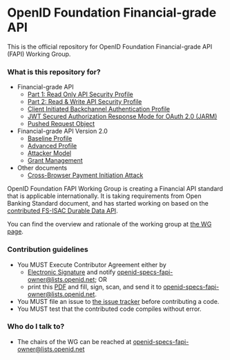 # OpenID Foundation Financial-grade API #

This is the official repository for OpenID Foundation Financial-grade API (FAPI) Working Group. 

### What is this repository for? ###

* Financial-grade API
  * [Part 1: Read Only API Security Profile](Financial_API_WD_001.md)
  * [Part 2: Read & Write API Security Profile](Financial_API_WD_002.md)
  * [Client Initiated Backchannel Authentication Profile](Financial_API_WD_CIBA.md)
  * [JWT Secured Authorization Response Mode for OAuth 2.0 (JARM)](Financial_API_JWT_Secured_Authorization_Response_Mode.md)
  * [Pushed Request Object](Financial_API_Pushed_Request_Object.md)
* Financial-grade API Version 2.0
  * [Baseline Profile](FAPI_2_0_Baseline_Profile.md)
  * [Advanced Profile](FAPI_2_0_Advanced_Profile.md)
  * [Attacker Model](FAPI_2_0_Attacker_Model.md)
  * [Grant Management](FAPI_2_0_Grant_Management.md)
* Other documents
  * [Cross-Browser Payment Initiation Attack](TR-Cross_browser_payment_initiation_attack.md)


OpenID Foundation FAPI Working Group is creating a Financial API standard that is applicable internationally. It is taking requirements from Open Banking Standard document, and has started working on based on the [contributed FS-ISAC Durable Data API](http://lists.openid.net/pipermail/openid-specs-fapi/attachments/20160609/df29d295/attachment-0001.pdf). 

You can find the overview and rationale of the working group at [the WG page](http://openid.net/wg/fapi/). 

### Contribution guidelines ###

* You MUST Execute Contributor Agreement either by 
    * [Electronic Signature](http://openid.net/intellectual-property/) and notify openid-specs-fapi-owner@lists.openid.net; OR 
    * print this [PDF](http://openid.net/wordpress-content/uploads/2010/01/paper-contribution-agreement-20100122.pdf) and fill, sign, scan, and send it to openid-specs-fapi-owner@lists.openid.net. 
* You MUST file an issue to [the issue tracker](https://bitbucket.org/openid/fapi/issues?status=new&status=open) before contributing a code. 
* You MUST test that the contributed code compiles without error. 

### Who do I talk to? ###

* The chairs of the WG can be reached at openid-specs-fapi-owner@lists.openid.net
